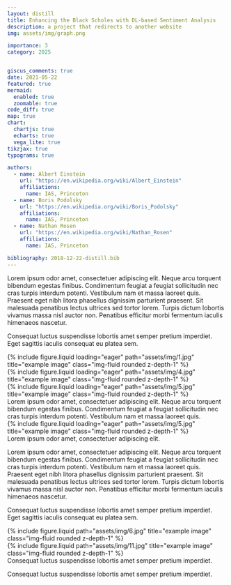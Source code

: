 ```yaml
---
layout: distill
title: Enhancing the Black Scholes with DL-based Sentiment Analysis
description: a project that redirects to another website
img: assets/img/graph.png

importance: 3
category: 2025


giscus_comments: true
date: 2021-05-22
featured: true
mermaid:
  enabled: true
  zoomable: true
code_diff: true
map: true
chart:
  chartjs: true
  echarts: true
  vega_lite: true
tikzjax: true
typograms: true

authors:
  - name: Albert Einstein
    url: "https://en.wikipedia.org/wiki/Albert_Einstein"
    affiliations:
      name: IAS, Princeton
  - name: Boris Podolsky
    url: "https://en.wikipedia.org/wiki/Boris_Podolsky"
    affiliations:
      name: IAS, Princeton
  - name: Nathan Rosen
    url: "https://en.wikipedia.org/wiki/Nathan_Rosen"
    affiliations:
      name: IAS, Princeton

bibliography: 2018-12-22-distill.bib
---
```


Lorem ipsum odor amet, consectetuer adipiscing elit. Neque arcu torquent bibendum egestas finibus. Condimentum feugiat a feugiat sollicitudin nec cras turpis interdum potenti. Vestibulum nam et massa laoreet quis. Praesent eget nibh litora phasellus dignissim parturient praesent. Sit malesuada penatibus lectus ultrices sed tortor lorem. Turpis dictum lobortis vivamus massa nisl auctor non. Penatibus efficitur morbi fermentum iaculis himenaeos nascetur.

Consequat luctus suspendisse lobortis amet semper pretium imperdiet. Eget sagittis iaculis consequat eu platea sem. 

  

<div class="row">
    <div class="col-sm mt-3 mt-md-0">
        {% include figure.liquid loading="eager" path="assets/img/1.jpg" title="example image" class="img-fluid rounded z-depth-1" %}
    </div>
    <div class="col-sm mt-3 mt-md-0">
        {% include figure.liquid loading="eager" path="assets/img/4.jpg" title="example image" class="img-fluid rounded z-depth-1" %}
    </div>
    <div class="col-sm mt-3 mt-md-0">
        {% include figure.liquid loading="eager" path="assets/img/5.jpg" title="example image" class="img-fluid rounded z-depth-1" %}
    </div>
</div>
<div class="caption">
    Lorem ipsum odor amet, consectetuer adipiscing elit. Neque arcu torquent bibendum egestas finibus. Condimentum feugiat a feugiat sollicitudin nec cras turpis interdum potenti. Vestibulum nam et massa laoreet quis. 
</div>
<div class="row">
    <div class="col-sm mt-3 mt-md-0">
        {% include figure.liquid loading="eager" path="assets/img/5.jpg" title="example image" class="img-fluid rounded z-depth-1" %}
    </div>
</div>
<div class="caption">
    Lorem ipsum odor amet, consectetuer adipiscing elit. 
</div>

Lorem ipsum odor amet, consectetuer adipiscing elit. Neque arcu torquent bibendum egestas finibus. Condimentum feugiat a feugiat sollicitudin nec cras turpis interdum potenti. Vestibulum nam et massa laoreet quis. Praesent eget nibh litora phasellus dignissim parturient praesent. Sit malesuada penatibus lectus ultrices sed tortor lorem. Turpis dictum lobortis vivamus massa nisl auctor non. Penatibus efficitur morbi fermentum iaculis himenaeos nascetur.

Consequat luctus suspendisse lobortis amet semper pretium imperdiet. Eget sagittis iaculis consequat eu platea sem. 

<div class="row justify-content-sm-center">
    <div class="col-sm-8 mt-3 mt-md-0">
        {% include figure.liquid path="assets/img/6.jpg" title="example image" class="img-fluid rounded z-depth-1" %}
    </div>
    <div class="col-sm-4 mt-3 mt-md-0">
        {% include figure.liquid path="assets/img/11.jpg" title="example image" class="img-fluid rounded z-depth-1" %}
    </div>
</div>
<div class="caption">
    Consequat luctus suspendisse lobortis amet semper pretium imperdiet.
</div>

Consequat luctus suspendisse lobortis amet semper pretium imperdiet.


